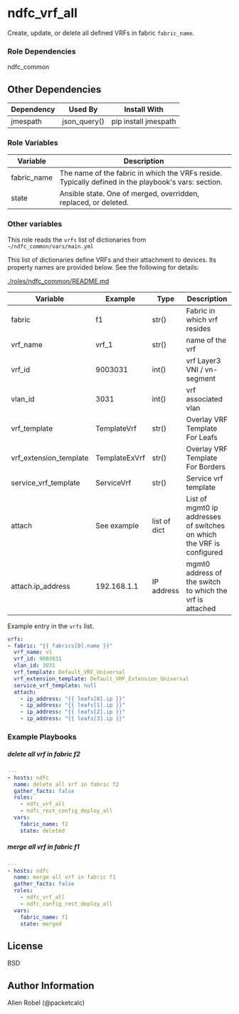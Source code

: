 # ndfc_vrf_all

Create, update, or delete all defined VRFs in fabric ``fabric_name``.

### Role Dependencies

ndfc_common

## Other Dependencies

Dependency  | Used By      | Install With
----------- | ------------ | ------------
jmespath    | json_query() | pip install jmespath

### Role Variables

Variable     | Description
------------ | -----------
fabric_name  | The name of the fabric in which the VRFs reside.<br>Typically defined in the playbook's vars: section.
state        | Ansible state.  One of merged, overridden, replaced, or deleted.

### Other variables

This role reads the ``vrfs`` list of dictionaries from ``~/ndfc_common/vars/main.yml``

This list of dictionaries define VRFs and their attachment to devices.  Its property names are provided below.  See the following for details:

[./roles/ndfc_common/README.md](https://github.com/allenrobel/ndfc-roles/tree/master/roles/ndfc_common/README.md)

Variable               | Example        | Type         | Description
-----------------------|----------------|--------------|-------------------
fabric                 | f1             | str()        | Fabric in which vrf resides
vrf_name               | vrf_1          | str()        | name of the vrf
vrf_id                 | 9003031        | int()        | vrf Layer3 VNI / vn-segment
vlan_id                | 3031           | int()        | vrf associated vlan 
vrf_template           | TemplateVrf    | str()        | Overlay VRF Template For Leafs
vrf_extension_template | TemplateExVrf  | str()        | Overlay VRF Template For Borders
service_vrf_template   | ServiceVrf     | str()        | Service vrf template
attach                 | See example    | list of dict | List of mgmt0 ip addresses of switches on which the VRF is configured
attach.ip_address      | 192.168.1.1    | IP address   | mgmt0 address of the switch to which the vrf is attached

Example entry in the ``vrfs`` list.

```yaml
vrfs:
- fabric: "{{ fabrics[0].name }}"
  vrf_name: v1
  vrf_id: 9003031
  vlan_id: 3031
  vrf_template: Default_VRF_Universal
  vrf_extension_template: Default_VRF_Extension_Universal
  service_vrf_template: null
  attach:
    - ip_address: "{{ leafs[0].ip }}"
    - ip_address: "{{ leafs[1].ip }}"
    - ip_address: "{{ leafs[2].ip }}"
    - ip_address: "{{ leafs[3].ip }}"
```


### Example Playbooks

##### delete all vrf in fabric f2
```yaml
---
- hosts: ndfc
  name: delete all vrf in fabric f2
  gather_facts: false
  roles:
    - ndfc_vrf_all
    - ndfc_rest_config_deploy_all
  vars:
    fabric_name: f2
    state: deleted
```

##### merge all vrf in fabric f1
```yaml
---
- hosts: ndfc
  name: merge all vrf in fabric f1
  gather_facts: false
  roles:
    - ndfc_vrf_all
    - ndfc_config_rest_deploy_all
  vars:
    fabric_name: f1
    state: merged
```


## License

BSD

## Author Information

Allen Robel (@packetcalc)
